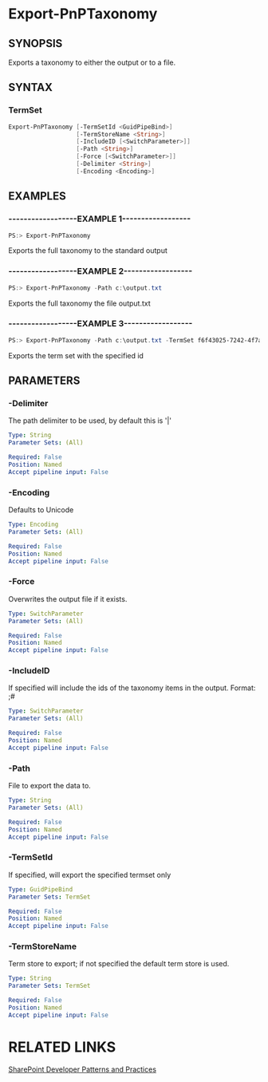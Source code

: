 # Export-PnPTaxonomy

## SYNOPSIS
Exports a taxonomy to either the output or to a file.

## SYNTAX 

### TermSet
```powershell
Export-PnPTaxonomy [-TermSetId <GuidPipeBind>]
                   [-TermStoreName <String>]
                   [-IncludeID [<SwitchParameter>]]
                   [-Path <String>]
                   [-Force [<SwitchParameter>]]
                   [-Delimiter <String>]
                   [-Encoding <Encoding>]
```

## EXAMPLES

### ------------------EXAMPLE 1------------------
```powershell
PS:> Export-PnPTaxonomy
```

Exports the full taxonomy to the standard output

### ------------------EXAMPLE 2------------------
```powershell
PS:> Export-PnPTaxonomy -Path c:\output.txt
```

Exports the full taxonomy the file output.txt

### ------------------EXAMPLE 3------------------
```powershell
PS:> Export-PnPTaxonomy -Path c:\output.txt -TermSet f6f43025-7242-4f7a-b739-41fa32847254 
```

Exports the term set with the specified id

## PARAMETERS

### -Delimiter
The path delimiter to be used, by default this is '|'

```yaml
Type: String
Parameter Sets: (All)

Required: False
Position: Named
Accept pipeline input: False
```

### -Encoding
Defaults to Unicode

```yaml
Type: Encoding
Parameter Sets: (All)

Required: False
Position: Named
Accept pipeline input: False
```

### -Force
Overwrites the output file if it exists.

```yaml
Type: SwitchParameter
Parameter Sets: (All)

Required: False
Position: Named
Accept pipeline input: False
```

### -IncludeID
If specified will include the ids of the taxonomy items in the output. Format: <label>;#<guid>

```yaml
Type: SwitchParameter
Parameter Sets: (All)

Required: False
Position: Named
Accept pipeline input: False
```

### -Path
File to export the data to.

```yaml
Type: String
Parameter Sets: (All)

Required: False
Position: Named
Accept pipeline input: False
```

### -TermSetId
If specified, will export the specified termset only

```yaml
Type: GuidPipeBind
Parameter Sets: TermSet

Required: False
Position: Named
Accept pipeline input: False
```

### -TermStoreName
Term store to export; if not specified the default term store is used.

```yaml
Type: String
Parameter Sets: TermSet

Required: False
Position: Named
Accept pipeline input: False
```

# RELATED LINKS

[SharePoint Developer Patterns and Practices](http://aka.ms/sppnp)